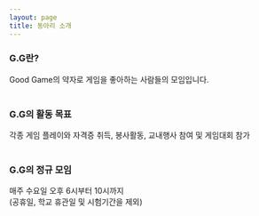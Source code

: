 ```yaml
---
layout: page
title: 동아리 소개
---
```


<h3>G.G란?</h3>
Good Game의 약자로 게임을 좋아하는 사람들의 모임입니다.<br><br>

<h3>G.G의 활동 목표</h3>
각종 게임 플레이와 자격증 취득, 봉사활동, 교내행사 참여 및 게임대회 참가<br><br>

<h3>G.G의 정규 모임</h3>
매주 수요일 오후 6시부터 10시까지<br>
(공휴일, 학교 휴관일 및 시험기간을 제외)
     
